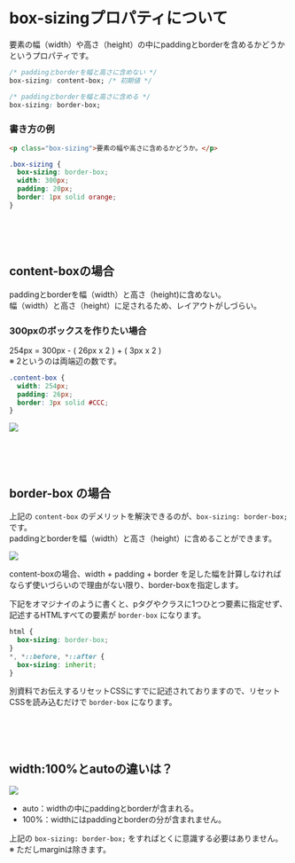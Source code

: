 # box-sizingプロパティについて


要素の幅（width）や高さ（height）の中にpaddingとborderを含めるかどうかというプロパティです。

```css
/* paddingとborderを幅と高さに含めない */
box-sizing: content-box; /* 初期値 */

/* paddingとborderを幅と高さに含める */
box-sizing: border-box;
```

### 書き方の例
```html
<p class="box-sizing">要素の幅や高さに含めるかどうか。</p>
```
```css
.box-sizing {
  box-sizing: border-box;
  width: 300px;
  padding: 20px;
  border: 1px solid orange;
}
```
<br><br><br>

## content-boxの場合

paddingとborderを幅（width）と高さ（height)に含めない。  
幅（width）と高さ（height）に足されるため、レイアウトがしづらい。

### 300pxのボックスを作りたい場合

254px = 300px - ( 26px x 2 ) + ( 3px x 2 )  
※ 2というのは両端辺の数です。

```css
.content-box {
  width: 254px;
  padding: 26px;
  border: 3px solid #CCC;
}
```


![](https://laro.jp/lesson/images/lesson-css-boxsizing1.png)


<br><br><br>

## border-box の場合

上記の `content-box` のデメリットを解決できるのが、`box-sizing: border-box;` です。  
paddingとborderを幅（width）と高さ（height）に含めることができます。


![](https://laro.jp/lesson/images/lesson-css-boxsizing2.png)


content-boxの場合、width + padding + border を足した幅を計算しなければならず使いづらいので理由がない限り、border-boxを指定します。

下記をオマジナイのように書くと、pタグやクラスに1つひとつ要素に指定せず、記述するHTMLすべての要素が `border-box` になります。

```css
html {
  box-sizing: border-box;
}
*, *::before, *::after {
  box-sizing: inherit;
}
```

別資料でお伝えするリセットCSSにすでに記述されておりますので、リセットCSSを読み込むだけで `border-box` になります。


<br><br><br>

## width:100%とautoの違いは？

![](https://laro.jp/lesson/images/lesson-css-boxsizing3.png)

- auto：widthの中にpaddingとborderが含まれる。
- 100%：widthにはpaddingとborderの分が含まれません。

上記の `box-sizing: border-box;` をすればとくに意識する必要はありません。  
※ ただしmarginは除きます。

